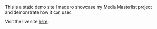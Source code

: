 This is a static demo site I made to showcase my Media Masterlist project and demonstrate how it can used.

Visit the live site [here](url).
